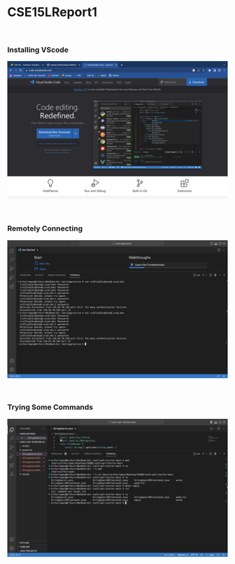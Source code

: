# CSE15LReport1
&nbsp;
&nbsp;
### Installing VScode
![Image](VScodeDownloadImage.png)

&nbsp;
&nbsp;
&nbsp;

### Remotely Connecting
![Image](VScodeImage.png)

&nbsp;
&nbsp;
&nbsp;

### Trying Some Commands
![Image](VScodeTermiinal.png)

